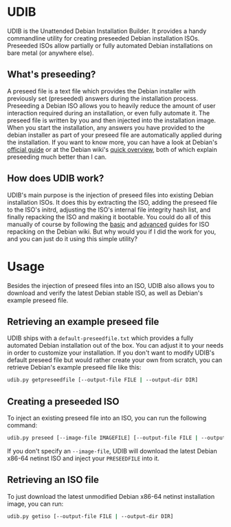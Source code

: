 # UDIB

UDIB is the Unattended Debian Installation Builder.
It provides a handy commandline utility for creating preseeded Debian installation ISOs.
Preseeded ISOs allow partially or fully automated Debian installations on bare metal (or anywhere else).

## What's preseeding?

A preseed file is a text file which provides the Debian installer with previously set (preseeded) answers during the installation process.
Preseeding a Debian ISO allows you to heavily reduce the amount of user interaction required during an installation, or even fully automate it.
The preseed file is written by you and then injected into the installation image.
When you start the installation, any answers you have provided to the debian installer as part of your preseed file are automatically applied during the installation.
If you want to know more, you can have a look at Debian's [official guide](https://www.debian.org/releases/stable/amd64/apb.en.html) or at the Debian wiki's [quick overview](https://wiki.debian.org/DebianInstaller/Preseed), both of which explain preseeding much better than I can.

## How does UDIB work?

UDIB's main purpose is the injection of preseed files into existing Debian installation ISOs.
It does this by extracting the ISO, adding the preseed file to the ISO's initrd, adjusting the ISO's internal file integrity hash list, and finally repacking the ISO and making it bootable.
You could do all of this manually of course by following the [basic](https://wiki.debian.org/DebianInstaller/Preseed/EditIso#Adding_a_Preseed_File_to_the_Initrd) and [advanced](https://wiki.debian.org/RepackBootableISO) guides for ISO repacking on the Debian wiki.
But why would you if I did the work for you, and you can just do it using this simple utility?

# Usage

Besides the injection of preseed files into an ISO, UDIB also allows you to download and verify the latest Debian stable ISO, as well as Debian's example preseed file.

## Retrieving an example preseed file

UDIB ships with a `default-preseedfile.txt` which provides a fully automated Debian installation out of the box.
You can adjust it to your needs in order to customize your installation.
If you don't want to modify UDIB's default preseed file but would rather create your own from scratch, you can retrieve Debian's example preseed file like this:

```bash
udib.py getpreseedfile [--output-file FILE | --output-dir DIR]
```

## Creating a preseeded ISO

To inject an existing preseed file into an ISO, you can run the following command:

```bash
udib.py preseed [--image-file IMAGEFILE] [--output-file FILE | --output-dir DIR] PRESEEDFILE
```

If you don't specify an `--image-file`, UDIB will download the latest Debian x86-64 netinst ISO and inject your `PRESEEDFILE` into it.

## Retrieving an ISO file

To just download the latest unmodified Debian x86-64 netinst installation image, you can run:

```bash
udib.py getiso [--output-file FILE | --output-dir DIR]
```

